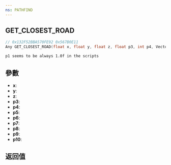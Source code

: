 ```yaml
---
ns: PATHFIND
---
```

## GET_CLOSEST_ROAD

```c
// 0x132F52BBA570FE92 0x567B0E11
Any GET_CLOSEST_ROAD(float x, float y, float z, float p3, int p4, Vector3* p5, Vector3* p6, Any* p7, Any* p8, float* p9, BOOL p10);
```

```
p1 seems to be always 1.0f in the scripts  
```

## 參數
* **x**: 
* **y**: 
* **z**: 
* **p3**: 
* **p4**: 
* **p5**: 
* **p6**: 
* **p7**: 
* **p8**: 
* **p9**: 
* **p10**: 

## 返回值
